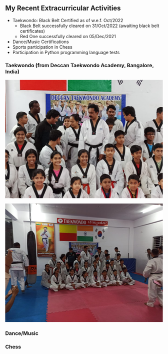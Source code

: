 
## My Recent Extracurricular Activities

- Taekwondo: Black Belt Certified as of w.e.f. Oct/2022 
  - Black Belt successfully cleared on 31/Oct/2022 (awaiting black belt certificates)
  - Red One successfully cleared on 05/Dec/2021
- Dance/Music Certifications
- Sports participation in Chess
- Participation in Python programming language tests 



### Taekwondo (from Deccan Taekwondo Academy, Bangalore, India)

![BlackBelt Image1](https://github.com/akshita001/ProfileSummary/blob/main/images/Akshita_BlackBelt_Image1.jpeg)

![BlackBelt Image2](https://github.com/akshita001/ProfileSummary/blob/main/images/Akshita_BlackBelt_Image2.jpeg)

### Dance/Music


### Chess
